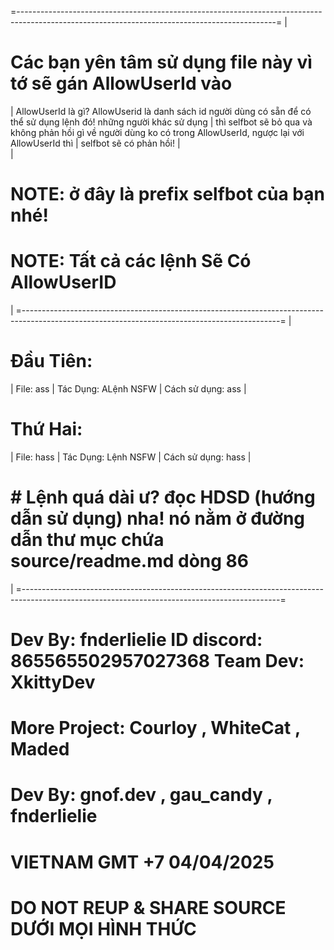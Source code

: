 =----------------------------------------------------------------------------------------------------------------------------------------------=
| 
# Các bạn yên tâm sử dụng file này vì tớ sẽ gán AllowUserId vào
|                         AllowUserId là gì? AllowUserid là danh sách id người dùng có sẵn để có thể sử dụng lệnh đó! những người khác sử dụng
|                         thì selfbot sẽ bỏ qua và không phản hồi gì về người dùng ko có trong AllowUserId, ngược lại với AllowUserId thì
|                         selfbot sẽ có phản hồi!
|                         
| 
# NOTE: <prefix> ở đây là prefix selfbot của bạn nhé! 
# NOTE: Tất cả các lệnh Sẽ Có AllowUserID
| 
=----------------------------------------------------------------------------------------------------------------------------------------------=
|
# Đầu Tiên: 
|    File: ass 
|    Tác Dụng:   ALệnh NSFW
|    Cách sử dụng: <prefix>ass
|
# Thứ Hai:
|    File: hass 
|    Tác Dụng:  Lệnh NSFW
|    Cách sử dụng: <prefix>hass
|
# # Lệnh quá dài ư? đọc HDSD (hướng dẫn sử dụng) nha! nó nằm ở đường dẫn thư mục chứa source/readme.md dòng 86
|
=----------------------------------------------------------------------------------------------------------------------------------------------=


#                            Dev By: fnderlielie ID discord: 865565502957027368 Team Dev: XkittyDev  
#                               More Project:  Courloy    ,    WhiteCat       ,      Maded
#                                    Dev By:   gnof.dev   ,    gau_candy      ,     fnderlielie

#                                               VIETNAM GMT +7 04/04/2025 

#                                       DO NOT REUP & SHARE SOURCE DƯỚI MỌI HÌNH THỨC